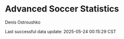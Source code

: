 # Advanced Soccer Statistics
Denis Ostroushko

<!-- gfm -->

Last successful data update: 2025-05-24 00:15:29 CST
